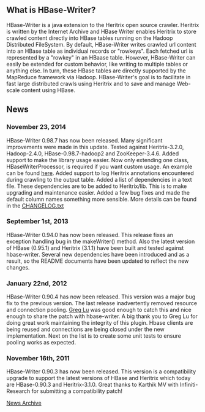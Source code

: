 ## What is HBase-Writer? ##
HBase-Writer is a java extension to the Heritrix open source crawler.  Heritrix is written by the Internet Archive and HBase Writer enables Heritrix to store crawled content directly into HBase tables running on the Hadoop Distributed FileSystem.  By default, HBase-Writer writes crawled url content into an HBase table as individual records or "rowkeys".  Each fetched url is represented by a "rowkey" in an HBaase table.  However, HBase-Writer can easily be extended for custom behavior, like writing to multiple tables or anything else.  In turn, these HBase tables are directly supported by the MapReduce framework via Hadoop.  HBase-Writer's goal is to facilitate in fast large distributed crawls using Heritrix and to save and manage Web-scale content using HBase.


## News ##
### November 23, 2014 ###
HBase-Writer 0.98.7 has now been released.  Many significant improvements were made in this update.  Tested against Heritrix-3.2.0, Hadoop-2.4.0, HBase-0.98.7-hadoop2 and ZooKeeper-3.4.6. Added support to make the library usage easier.  Now only extending one class, HBaseWriterProcessor, is required if you want custom usage.  An example can be found [here](http://opensourcemasters.com/articles-mainmenu-57/48-hbase-writer-0-98-7-is-released.html).  Added support to log Heritrix annotations encountered during crawling to the output table.  Added a list of dependencies in a text file.   These dependencies are to be added to Heritrix/lib.  This is to make upgrading and maintenance easier.  Added a few bug fixes and made the default column names something more sensible.  More details can be found in the [CHANGELOG.txt](https://code.google.com/p/hbase-writer/source/browse/tags/HBASE_WRITER_0_98_7/CHANGELOG.txt)

### September 1st, 2013 ###
HBase-Writer 0.94.0 has now been released.  This release fixes an exception handling bug in the makeWriter() method.  Also the latest version of HBase (0.95.1) and Heritrix (3.1.1) have been built and tested against hbase-writer.  Several new dependencies have been introduced and as a result, so the README documents have been updated to reflect the new changes.

### January 22nd, 2012 ###
HBase-Writer 0.90.4 has now been released.  This version was a major bug fix to the previous version.  The last release inadvertently removed resource and connection pooling.  [Greg Lu](http://www.greglu.com/) was good enough to catch this and nice enough to share the patch with hbase-writer.  A big thank you to Greg Lu for doing great work maintaining the integrity of this plugin.  Hbase clients are being reused and connections are being closed under the new implementation.  Next on the list is to create some unit tests to ensure pooling works as expected.

### November 16th, 2011 ###
HBase-Writer 0.90.3 has now been released. This version is a compatibility upgrade to support the latest versions of HBase and Heritrix which today are HBase-0.90.3 and Heritrix-3.1.0.  Great thanks to Karthik MV with Infiniti-Research for submitting a compatibility patch!

[News Archive](NewsArchive.md)